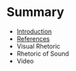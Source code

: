 # Summary

* [Introduction](README.md)
* [References](references.md)
* Visual Rhetoric
* Rhetoric of Sound
* Video

